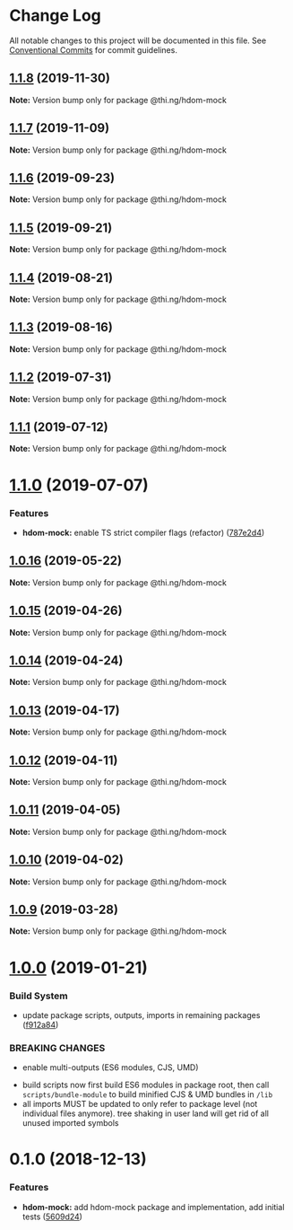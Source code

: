 # Change Log

All notable changes to this project will be documented in this file.
See [Conventional Commits](https://conventionalcommits.org) for commit guidelines.

## [1.1.8](https://github.com/thi-ng/umbrella/compare/@thi.ng/hdom-mock@1.1.7...@thi.ng/hdom-mock@1.1.8) (2019-11-30)

**Note:** Version bump only for package @thi.ng/hdom-mock





## [1.1.7](https://github.com/thi-ng/umbrella/compare/@thi.ng/hdom-mock@1.1.6...@thi.ng/hdom-mock@1.1.7) (2019-11-09)

**Note:** Version bump only for package @thi.ng/hdom-mock





## [1.1.6](https://github.com/thi-ng/umbrella/compare/@thi.ng/hdom-mock@1.1.5...@thi.ng/hdom-mock@1.1.6) (2019-09-23)

**Note:** Version bump only for package @thi.ng/hdom-mock





## [1.1.5](https://github.com/thi-ng/umbrella/compare/@thi.ng/hdom-mock@1.1.4...@thi.ng/hdom-mock@1.1.5) (2019-09-21)

**Note:** Version bump only for package @thi.ng/hdom-mock





## [1.1.4](https://github.com/thi-ng/umbrella/compare/@thi.ng/hdom-mock@1.1.3...@thi.ng/hdom-mock@1.1.4) (2019-08-21)

**Note:** Version bump only for package @thi.ng/hdom-mock





## [1.1.3](https://github.com/thi-ng/umbrella/compare/@thi.ng/hdom-mock@1.1.2...@thi.ng/hdom-mock@1.1.3) (2019-08-16)

**Note:** Version bump only for package @thi.ng/hdom-mock





## [1.1.2](https://github.com/thi-ng/umbrella/compare/@thi.ng/hdom-mock@1.1.1...@thi.ng/hdom-mock@1.1.2) (2019-07-31)

**Note:** Version bump only for package @thi.ng/hdom-mock





## [1.1.1](https://github.com/thi-ng/umbrella/compare/@thi.ng/hdom-mock@1.1.0...@thi.ng/hdom-mock@1.1.1) (2019-07-12)

**Note:** Version bump only for package @thi.ng/hdom-mock





# [1.1.0](https://github.com/thi-ng/umbrella/compare/@thi.ng/hdom-mock@1.0.16...@thi.ng/hdom-mock@1.1.0) (2019-07-07)


### Features

* **hdom-mock:** enable TS strict compiler flags (refactor) ([787e2d4](https://github.com/thi-ng/umbrella/commit/787e2d4))





## [1.0.16](https://github.com/thi-ng/umbrella/compare/@thi.ng/hdom-mock@1.0.15...@thi.ng/hdom-mock@1.0.16) (2019-05-22)

**Note:** Version bump only for package @thi.ng/hdom-mock





## [1.0.15](https://github.com/thi-ng/umbrella/compare/@thi.ng/hdom-mock@1.0.14...@thi.ng/hdom-mock@1.0.15) (2019-04-26)

**Note:** Version bump only for package @thi.ng/hdom-mock





## [1.0.14](https://github.com/thi-ng/umbrella/compare/@thi.ng/hdom-mock@1.0.13...@thi.ng/hdom-mock@1.0.14) (2019-04-24)

**Note:** Version bump only for package @thi.ng/hdom-mock





## [1.0.13](https://github.com/thi-ng/umbrella/compare/@thi.ng/hdom-mock@1.0.12...@thi.ng/hdom-mock@1.0.13) (2019-04-17)

**Note:** Version bump only for package @thi.ng/hdom-mock





## [1.0.12](https://github.com/thi-ng/umbrella/compare/@thi.ng/hdom-mock@1.0.11...@thi.ng/hdom-mock@1.0.12) (2019-04-11)

**Note:** Version bump only for package @thi.ng/hdom-mock





## [1.0.11](https://github.com/thi-ng/umbrella/compare/@thi.ng/hdom-mock@1.0.10...@thi.ng/hdom-mock@1.0.11) (2019-04-05)

**Note:** Version bump only for package @thi.ng/hdom-mock





## [1.0.10](https://github.com/thi-ng/umbrella/compare/@thi.ng/hdom-mock@1.0.9...@thi.ng/hdom-mock@1.0.10) (2019-04-02)

**Note:** Version bump only for package @thi.ng/hdom-mock





## [1.0.9](https://github.com/thi-ng/umbrella/compare/@thi.ng/hdom-mock@1.0.8...@thi.ng/hdom-mock@1.0.9) (2019-03-28)

**Note:** Version bump only for package @thi.ng/hdom-mock







# [1.0.0](https://github.com/thi-ng/umbrella/compare/@thi.ng/hdom-mock@0.1.5...@thi.ng/hdom-mock@1.0.0) (2019-01-21)


### Build System

* update package scripts, outputs, imports in remaining packages ([f912a84](https://github.com/thi-ng/umbrella/commit/f912a84))


### BREAKING CHANGES

* enable multi-outputs (ES6 modules, CJS, UMD)

- build scripts now first build ES6 modules in package root, then call
  `scripts/bundle-module` to build minified CJS & UMD bundles in `/lib`
- all imports MUST be updated to only refer to package level
  (not individual files anymore). tree shaking in user land will get rid of
  all unused imported symbols


# 0.1.0 (2018-12-13)


### Features

* **hdom-mock:** add hdom-mock package and implementation, add initial tests ([5609d24](https://github.com/thi-ng/umbrella/commit/5609d24))

